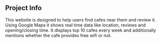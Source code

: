 ## Project Info 
This website is designed to help users find cafes near them and review it. Using Google Maps it shows real time data like location, reviews and opening/closing time. It displays top 10 cafes every week and additionally mentions whether the cafe provides free wifi or not.
